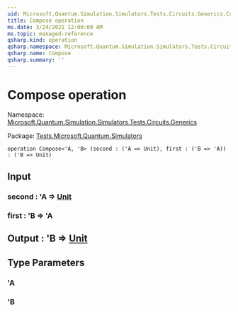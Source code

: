 ```yaml
---
uid: Microsoft.Quantum.Simulation.Simulators.Tests.Circuits.Generics.Compose
title: Compose operation
ms.date: 3/24/2021 12:00:00 AM
ms.topic: managed-reference
qsharp.kind: operation
qsharp.namespace: Microsoft.Quantum.Simulation.Simulators.Tests.Circuits.Generics
qsharp.name: Compose
qsharp.summary: ''
---
```


# Compose operation

Namespace: [Microsoft.Quantum.Simulation.Simulators.Tests.Circuits.Generics](xref:Microsoft.Quantum.Simulation.Simulators.Tests.Circuits.Generics)

Package: [Tests.Microsoft.Quantum.Simulators](https://nuget.org/packages/Tests.Microsoft.Quantum.Simulators)




```qsharp
operation Compose<'A, 'B> (second : ('A => Unit), first : ('B => 'A)) : ('B => Unit)
```


## Input

### second : 'A => [Unit](xref:microsoft.quantum.lang-ref.unit) 




### first : 'B => 'A 





## Output : 'B => [Unit](xref:microsoft.quantum.lang-ref.unit) 



## Type Parameters

### 'A


### 'B

